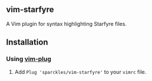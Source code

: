 ## vim-starfyre

A Vim plugin for syntax highlighting Starfyre files.

## Installation

### Using [vim-plug](https://github.com/junegunn/vim-plug)
1. Add `Plug 'sparckles/vim-starfyre'` to your `vimrc` file.

